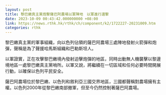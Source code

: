 ```yaml
---
layout: post
title: 黎巴嫩真主黨炮擊薩巴阿農場以軍陣地　以軍進行還擊
date: 2023-10-09 00:43:42.000000000 +08:00
link: https://news.rthk.hk/rthk/ch/component/k2/1722227-20231009.htm
categories: rthk
---
```


黎巴嫩真主黨的軍事組織，向以色列佔領的薩巴阿農場三處陣地發射火箭彈和炮彈，聲稱是為了聲援哈馬斯組織和巴勒斯坦人。

以軍證實，正在攻擊黎巴嫩境內發射迫擊炮彈的地區，同時出動無人機襲擊以黎邊境地區一處黎巴嫩真主黨哨所。以軍又說，將繼續在一切區域和任何必要時間開展行動，以確保以色列平民安全。

薩巴阿農場位於黎巴嫩、以色列和敘利亞三國交界地區，三國都聲稱對農場擁有主權。以色列2000年從黎巴嫩南部撤軍，但至今仍然控制著薩巴阿農場。
